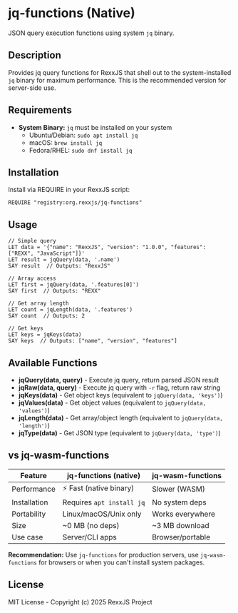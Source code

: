 # jq-functions (Native)

JSON query execution functions using system `jq` binary.

## Description

Provides jq query functions for RexxJS that shell out to the system-installed `jq` binary for maximum performance. This is the recommended version for server-side use.

## Requirements

- **System Binary:** `jq` must be installed on your system
  - Ubuntu/Debian: `sudo apt install jq`
  - macOS: `brew install jq`
  - Fedora/RHEL: `sudo dnf install jq`

## Installation

Install via REQUIRE in your RexxJS script:

```rexx
REQUIRE "registry:org.rexxjs/jq-functions"
```

## Usage

```rexx
// Simple query
LET data = '{"name": "RexxJS", "version": "1.0.0", "features": ["REXX", "JavaScript"]}'
LET result = jqQuery(data, '.name')
SAY result  // Outputs: "RexxJS"

// Array access
LET first = jqQuery(data, '.features[0]')
SAY first  // Outputs: "REXX"

// Get array length
LET count = jqLength(data, '.features')
SAY count  // Outputs: 2

// Get keys
LET keys = jqKeys(data)
SAY keys  // Outputs: ["name", "version", "features"]
```

## Available Functions

- **jqQuery(data, query)** - Execute jq query, return parsed JSON result
- **jqRaw(data, query)** - Execute jq query with `-r` flag, return raw string
- **jqKeys(data)** - Get object keys (equivalent to `jqQuery(data, 'keys')`)
- **jqValues(data)** - Get object values (equivalent to `jqQuery(data, 'values')`)
- **jqLength(data)** - Get array/object length (equivalent to `jqQuery(data, 'length')`)
- **jqType(data)** - Get JSON type (equivalent to `jqQuery(data, 'type')`)

## vs jq-wasm-functions

| Feature | jq-functions (native) | jq-wasm-functions |
|---------|---------------------|-------------------|
| Performance | ⚡ Fast (native binary) | Slower (WASM) |
| Installation | Requires `apt install jq` | No system deps |
| Portability | Linux/macOS/Unix only | Works everywhere |
| Size | ~0 MB (no deps) | ~3 MB download |
| Use case | Server/CLI apps | Browser/portable |

**Recommendation:** Use `jq-functions` for production servers, use `jq-wasm-functions` for browsers or when you can't install system packages.

## License

MIT License - Copyright (c) 2025 RexxJS Project
